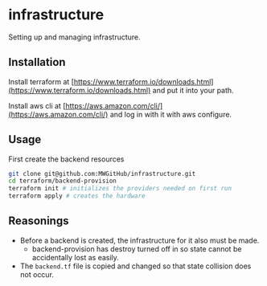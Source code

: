 # infrastructure

Setting up and managing infrastructure.

## Installation

Install terraform at [https://www.terraform.io/downloads.html](https://www.terraform.io/downloads.html) and put it into your path.

Install aws cli at [https://aws.amazon.com/cli/](https://aws.amazon.com/cli/) and log in with it with aws configure.


## Usage

First create the backend resources
```bash
git clone git@github.com:MWGitHub/infrastructure.git
cd terraform/backend-provision
terraform init # initializes the providers needed on first run
terraform apply # creates the hardware
```

## Reasonings

* Before a backend is created, the infrastructure for it also must be made.
    * backend-provision has destroy turned off in so state cannot be accidentally lost as easily.
* The `backend.tf` file is copied and changed so that state collision does not occur.
